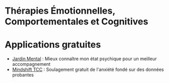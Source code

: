 <!-- Title: Thérapies Émotionnelles, Comportementales et Cognitives
     Menu: Pour les psychologues / TECC
     Created: 2023-05-30 -->

# Thérapies Émotionnelles, Comportementales et Cognitives

<object class="schema" type="image/svg+xml" data="/static/psycho/TECC.svg"></object>

# Applications gratuites

- [Jardin Mental](https://jardinmental.fabrique.social.gouv.fr/) : Mieux connaître mon état psychique pour un meilleur accompagnement
- [Mindshift TCC](https://www.anxietycanada.com/fr/resources/mindshift-tcc/) : Soulagement gratuit de l'anxiété fondé sur des données probantes

